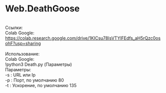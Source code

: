 # Web.DeathGoose
<br>Ссылки:
<br>  Colab Google: https://colab.research.google.com/drive/1KICsu78IsVTYlFEdfs_aH5rQzc0osohF?usp=sharing
<br>
<br>Использование:
<br>	Colab Google:
<br>                !python3 Death.py (Параметры)
<br>Параметры:
<br>	-s : URL или Ip
<br>	-p : Порт, по умолчанию 80
<br>	-t : Ускорение, по умолчанию 135
